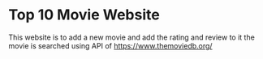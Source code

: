 # Top 10 Movie Website

This website is to add a new movie and add the rating and review to it
the movie is searched using API of https://www.themoviedb.org/